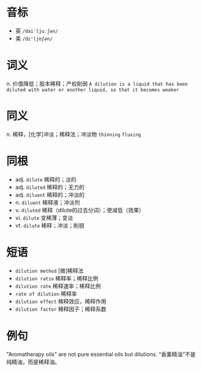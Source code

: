 # 音标

- 英 `/dai'ljuːʃən/`
- 美 `/dɪ'ljʊʃən/`

# 词义

n. 价值降低；股本稀释；产权削弱
`A dilution is a liquid that has been diluted with water or another liquid, so that it becomes weaker`

# 同义

n. 稀释，[化学]冲淡；稀释法；冲淡物
`thinning` `fluxing`

# 同根

- adj. `dilute` 稀释的；淡的
- adj. `diluted` 稀释的；无力的
- adj. `diluent` 稀释的；冲淡的
- n. `diluent` 稀释液；冲淡剂
- v. `diluted` 稀释（dilute的过去分词）；使减低（效果）
- vi. `dilute` 变稀薄；变淡
- vt. `dilute` 稀释；冲淡；削弱

# 短语

- `dilution method` [微]稀释法
- `dilution ratio` 稀释率；稀释比例
- `dilution rate` 稀释速率；稀释比例
- `rate of dilution` 稀释率
- `dilution effect` 稀释效应，稀释作用
- `dilution factor` 稀释因子；稀释系数

# 例句

"Aromatherapy oils" are not pure essential oils but dilutions.
“香薰精油”不是纯精油，而是稀释油。


